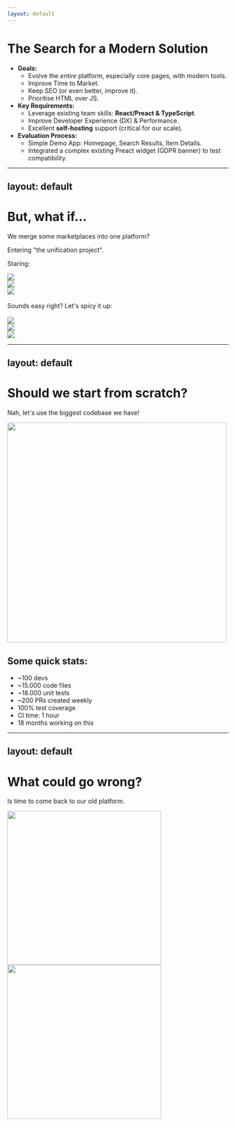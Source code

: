 ```yaml
---
layout: default
---
```


<h1>The Search for a Modern Solution</h1>

<ul>
  <li v-click><strong>Goals:</strong>
    <ul>
      <li>Evolve the <em>entire</em> platform, especially core pages, with modern tools.</li>
      <li>Improve Time to Market.</li>
      <li>Keep SEO (or even better, improve it).</li>
      <li>Prioritise HTML over JS.</li>
    </ul>
  </li>
  <li v-click><strong>Key Requirements:</strong>
    <ul>
      <li>Leverage existing team skills: <strong>React/Preact &amp; TypeScript</strong>.</li>
      <li>Improve Developer Experience (DX) &amp; Performance.</li>
      <li>Excellent <strong>self-hosting</strong> support (critical for our scale).</li>
    </ul>
  </li>
  <li v-click><strong>Evaluation Process:</strong>
    <ul>
      <li>Simple Demo App: Homepage, Search Results, Item Details.</li>
      <li>Integrated a complex existing Preact widget (GDPR banner) to test compatibility.</li>
    </ul>
  </li>
</ul>
<!-- This was 2023, we started looking for options -->

---
layout: default
---

# But,  what if...

We merge some marketplaces into one platform?

Entering "the unification project".

Staring:

<div class="flex flex-wrap w-full">
  <div v-click class="w-1/3 p-2 flex justify-center">
    <img src="/logo-leboncoin.svg" class="w-full max-w-xs" />
  </div>
  <div v-click class="w-1/3 p-2 flex justify-center">
    <img src="/logo-milanuncios.svg" class="w-full max-w-xs" />
  </div>
  <div v-click class="w-1/3 p-2 flex justify-center">
    <img src="/logo-kleinanzeigen-horizontal.svg" class="w-full max-w-xs" />
  </div>
</div>
<br>
<div v-click>
Sounds easy right? Let's spicy it up:
</div>
<br>
<div class="flex flex-wrap w-full">
  <div v-click class="w-1/3 p-2 flex justify-center">
    <img src="/logo-subito.svg" class="w-full max-w-xs" />
  </div>
  <div v-click class="w-1/3 p-2 flex justify-center">
    <img src="/logo-marktplaats.svg" class="w-full max-w-xs" />
  </div>
  <div v-click class="w-1/3 p-2 flex justify-center">
    <img src="/logo-2dehands.svg" class="w-full max-w-xs" />
  </div>
</div>

<!-- Polaris Project.

Next line of text is Sounds easy, right?

Next slide is if we start from scratch.
 -->


---
layout: default
---

# Should we start from scratch?

Nah, let's use the biggest codebase we have!

<div class="flex flex-wrap w-full">
  <img v-click src="/polaris.png" width="500px">
  <div class="pl-8">
    <h2 v-click>Some quick stats:</h2>
    <ul>
      <li v-click>~100 devs</li>
      <li v-click>~15.000 code files</li>
      <li v-click>~18.000 unit tests</li>
      <li v-click>~200 PRs created weekly</li>
      <li v-click>100% test coverage</li>
      <li v-click>CI time: 1 hour</li>
      <li v-click>18 months working on this</li>
    </ul>
  </div>
</div>

<!-- This was only the "Web Frontend Frontend", there are no backend accounted in these stats.

Since Leboncoin marketplace was the one with more features of all, everyone adopting this will means that everyone gets a ton of new features.
 -->

---
layout: default
---

<div class="flex flex-wrap w-full">
  <div class="w-1/2 flex items-center justify-center h-[450px]">
    <div>
      <h1>What could go wrong?</h1>
      <p v-click="2">
        Is time to come back to our old platform.
      </p>
    </div>
  </div>
  <div v-click="1" class="w-1/2 flex items-center justify-center h-[450px]">
    <div>
      <img src="/blackstone.png" width="350px">
      <br>
      <img src="/permira.png" width="350px">
    </div>
  </div>
</div>

<!-- New Focus: make every marketplace easy to sell 🤑 -->